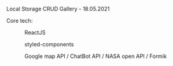 <h>Local Storage CRUD Gallery</h2> - 18.05.2021 


<p>Core tech:</p>

<ul>
<ol>ReactJS</ol>
<ol>styled-components</ol>
<ol>Google map API / ChatBot API / NASA open API / Formik</ol>
</ul>